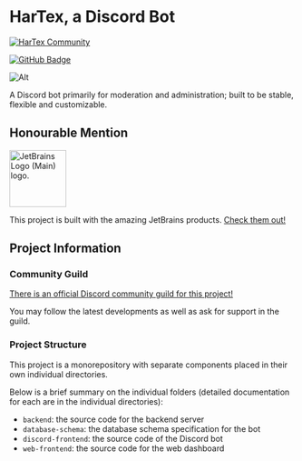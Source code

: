 # HarTex, a Discord Bot

[![HarTex Community](https://img.shields.io/discord/886101109331075103?color=%237289DA&label=HarTex%20Community&logo=discord&style=for-the-badge)](https://discord.gg/Xu8453VBAv)

[![GitHub Badge](https://img.shields.io/badge/github-HarTex-6f42c1.svg?style=for-the-badge&logo=github)](https://github.com/HT-Studios/HarTex-rust-discord-bot)

![Alt](https://repobeats.axiom.co/api/embed/19c38ac467e75c4e7bb533031896ac6e299321c6.svg "Repobeats analytics image")

A Discord bot primarily for moderation and administration; built to be stable, flexible and
customizable.

## Honourable Mention

<img src="https://resources.jetbrains.com/storage/products/company/brand/logos/jb_beam.png" alt="JetBrains Logo (Main) logo." width="100">

This project is built with the amazing JetBrains products. [Check them out!](https://www.jetbrains.com/)

## Project Information

### Community Guild

[There is an official Discord community guild for this project!](https://discord.gg/Xu8453VBAv)

You may follow the latest developments as well as ask for support in the guild.

### Project Structure

This project is a monorepository with separate components placed in their own individual directories.

Below is a brief summary on the individual folders (detailed documentation for each are in the individual directories):

- `backend`: the source code for the backend server
- `database-schema`: the database schema specification for the bot
- `discord-frontend`: the source code of the Discord bot
- `web-frontend`: the source code for the web dashboard
